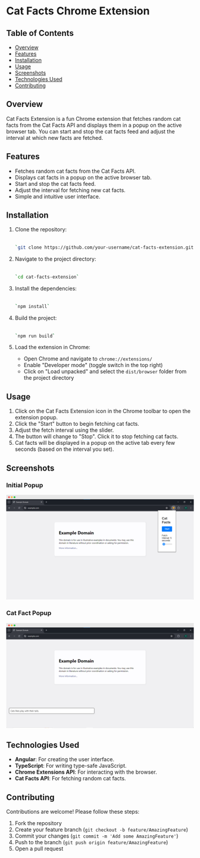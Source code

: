 Cat Facts Chrome Extension
===================

Table of Contents
-----------------

-   [Overview](#overview)
-   [Features](#features)
-   [Installation](#installation)
-   [Usage](#usage)
-   [Screenshots](#screenshots)
-   [Technologies Used](#technologies-used)
-   [Contributing](#contributing)

Overview
--------

Cat Facts Extension is a fun Chrome extension that fetches random cat facts from the Cat Facts API and displays them in a popup on the active browser tab. You can start and stop the cat facts feed and adjust the interval at which new facts are fetched.

Features
--------

-   Fetches random cat facts from the Cat Facts API.
-   Displays cat facts in a popup on the active browser tab.
-   Start and stop the cat facts feed.
-   Adjust the interval for fetching new cat facts.
-   Simple and intuitive user interface.

Installation
------------

1.  Clone the repository:

    ```sh

    `git clone https://github.com/your-username/cat-facts-extension.git`

2.  Navigate to the project directory:

    ```sh

    `cd cat-facts-extension`

3.  Install the dependencies:

    ```sh

    `npm install`

4.  Build the project:

    ```sh

    `npm run build`

5.  Load the extension in Chrome:

    -   Open Chrome and navigate to `chrome://extensions/`
    -   Enable "Developer mode" (toggle switch in the top right)
    -   Click on "Load unpacked" and select the `dist/browser` folder from the project directory

Usage
-----

1.  Click on the Cat Facts Extension icon in the Chrome toolbar to open the extension popup.
2.  Click the "Start" button to begin fetching cat facts.
3.  Adjust the fetch interval using the slider.
4.  The button will change to "Stop". Click it to stop fetching cat facts.
5.  Cat facts will be displayed in a popup on the active tab every few seconds (based on the interval you set).

Screenshots
-----------

### Initial Popup
![Initial Popup](./screenshots/initial.png)

### Cat Fact Popup
![Cat Fact Popup](./screenshots/popup.png)

Technologies Used
-----------------

-   **Angular**: For creating the user interface.
-   **TypeScript**: For writing type-safe JavaScript.
-   **Chrome Extensions API**: For interacting with the browser.
-   **Cat Facts API**: For fetching random cat facts.

Contributing
------------

Contributions are welcome! Please follow these steps:

1. Fork the repository
2. Create your feature branch (`git checkout -b feature/AmazingFeature`)
3. Commit your changes (`git commit -m 'Add some AmazingFeature'`)
4. Push to the branch (`git push origin feature/AmazingFeature`)
5. Open a pull request

